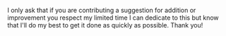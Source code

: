 I only ask that if you are contributing a suggestion for addition or improvement you respect my limited time I can dedicate to this 
but know that I'll do my best to get it done as quickly as possible. Thank you!

